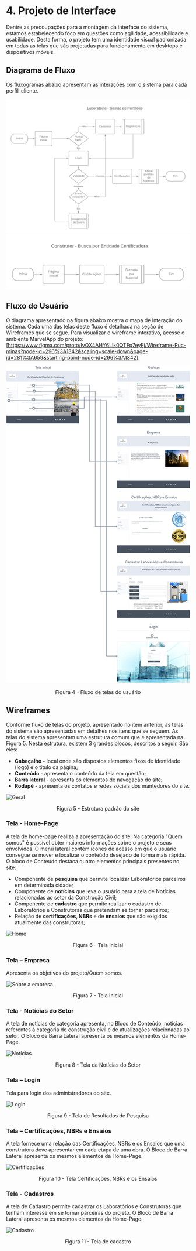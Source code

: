 #
# 4. Projeto de Interface

Dentre as preocupações para a montagem da interface do sistema, estamos estabelecendo foco em questões como agilidade, acessibilidade e usabilidade. Desta forma, o projeto tem uma identidade visual padronizada em todas as telas que são projetadas para funcionamento em desktops e dispositivos móveis.

## Diagrama de Fluxo

Os fluxogramas abaixo apresentam as interações com o sistema para cada perfil-cliente.

![Visão do Laboratório](img/fluxograma-lab.png)
![Visão do Construtor](img/fluxograma-engenheiro.png)

## Fluxo do Usuário

O diagrama apresentado na figura abaixo mostra o mapa de interação do sistema. Cada uma das telas deste fluxo é detalhada na seção de Wireframes que se segue. Para visualizar o wireframe interativo, acesse o ambiente MarvelApp do projeto: [https://www.figma.com/proto/lvOX4AHY6Llk0QTFp7eyFj/Wireframe-Puc-minas?node-id=296%3A1342&scaling=scale-down&page-id=281%3A659&starting-point-node-id=296%3A1342].

![Fluxo do Usuario](img/flowmap.png)
<center>Figura 4 - Fluxo de telas do usuário</center>

## Wireframes

Conforme fluxo de telas do projeto, apresentado no item anterior, as telas do sistema são apresentadas em detalhes nos itens que se seguem. As telas do sistema apresentam uma estrutura comum que é apresentada na Figura 5. Nesta estrutura, existem 3 grandes blocos, descritos a seguir. São eles:

- **Cabeçalho -** local onde são dispostos elementos fixos de identidade (logo) e o título da página;
- **Conteúdo -** apresenta o conteúdo da tela em questão;
- **Barra lateral** - apresenta os elementos de navegação do site;
- **Rodapé** - apresenta os contatos e redes sociais dos mantedores do site.

![Geral](https://user-images.githubusercontent.com/82919386/135913414-d9b0f9d6-f002-410a-b183-d856b1ede1ef.png)
<center>Figura 5 - Estrutura padrão do site</center>


### Tela - Home-Page

A tela de home-page realiza a apresentação do site. Na categoria &quot;Quem somos&quot; é possível obter maiores informações sobre o projeto e seus envolvidos. O menu lateral contém ícones de acesso em que o usuário consegue se mover e localizar o conteúdo desejado de forma mais rápida. O bloco de Conteúdo destaca quatro elementos principais presentes no site:

- Componente de **pesquisa** que permite localizar Laboratórios parceiros em determinada cidade;
- Componente de **notícias** que leva o usuário para a tela de Notícias relacionadas ao setor da Construção Civil;
- Componente de **cadastro** que permite realizar o cadastro de Laboratórios e Construtoras que pretendam se tornar parceiros;
- Relação de **certificações, NBRs** e de **ensaios** que são exigidos atualmente das construtoras;

![Home](https://user-images.githubusercontent.com/82919386/135913541-4163462e-1676-4c73-8688-ea6c3408a6fd.png)
<center>Figura 6 - Tela Inicial </center>

### Tela – Empresa  

Apresenta os objetivos do projeto/Quem somos. 

![Sobre a empresa](https://user-images.githubusercontent.com/82919386/135913639-98ddf290-b382-4504-b689-f37458953697.png)
<center>Figura 7 - Tela Inicial </center>

### Tela - Notícias do Setor

A tela de notícias de categoria apresenta, no Bloco de Conteúdo, notícias referentes à categoria de construção civil e de atualizações relacionadas ao setor. O Bloco de Barra Lateral apresenta os mesmos elementos da Home-Page.

![Notícias](https://user-images.githubusercontent.com/82919386/135914000-729c5a02-4c0c-4b59-bd27-e8a3daec8768.png)
<center>Figura 8 - Tela da Notícias do Setor </center>

### Tela – Login 

Tela para login dos administradores do site. 

![Login](https://user-images.githubusercontent.com/82919386/135914060-7f485374-ac11-4387-96d6-028dcc802b2a.png)
<center>Figura 9 - Tela de Resultados de Pesquisa </center>

### Tela – Certificações, NBRs e Ensaios

A tela fornece uma relação das Certificações, NBRs e os Ensaios que uma construtora deve apresentar em cada etapa de uma obra. O Bloco de Barra Lateral apresenta os mesmos elementos da Home-Page.

![Certificações](https://user-images.githubusercontent.com/82919386/135914124-dc8c7bf8-ed5e-4b26-93be-c53bd69c98b4.png)
<center>Figura 10 - Tela Certificações, NBRs e os Ensaios </center>

### Tela - Cadastros

A tela de Cadastro permite cadastrar os Laboratórios e Construtoras que tenham interesse em se tornar parceiras do projeto. O Bloco de Barra Lateral apresenta os mesmos elementos da Home-Page.

![Cadastro](https://user-images.githubusercontent.com/82919386/135914192-473f2245-a91c-4380-a595-25adca784ca8.png)
<center>Figura 11 - Tela de cadastro </center>
